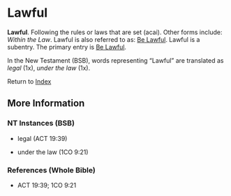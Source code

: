 # Lawful
**Lawful**. 
Following the rules or laws that are set (acai). 
Other forms include: 
*Within the Law*. 
Lawful is also referred to as: 
[Be Lawful](Lawful.md). 
Lawful is a subentry. The primary entry is 
[Be Lawful](Lawful.md). 




In the New Testament (BSB), words representing “Lawful” are translated as 
*legal* (1x), *under the law* (1x). 


Return to [Index](00-Index.md)

## More Information

### NT Instances (BSB)

* legal (ACT 19:39)

* under the law (1CO 9:21)



### References (Whole Bible)

* ACT 19:39; 1CO 9:21



